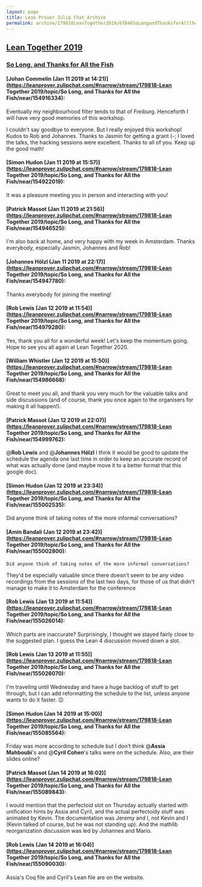 ```yaml
---
layout: page
title: Lean Prover Zulip Chat Archive 
permalink: archive/179818LeanTogether2019/67846SoLongandThanksforAlltheFish.html
---
```


## [Lean Together 2019](index.html)
### [So Long, and Thanks for All the Fish](67846SoLongandThanksforAlltheFish.html)

#### [Johan Commelin (Jan 11 2019 at 14:21)](https://leanprover.zulipchat.com/#narrow/stream/179818-Lean Together 2019/topic/So Long, and Thanks for All the Fish/near/154916334):
Eventually my neighbourhood filter tends to that of Freiburg.
Henceforth I will have very good memories of this workshop.

I couldn't say goodbye to everyone. But I really enjoyed this workshop! Kudos to Rob and Johannes. Thanks to Jasmin for getting a grant (-; I loved the talks, the hacking sessions were excellent. Thanks to all of you.
Keep up the good math!

#### [Simon Hudon (Jan 11 2019 at 15:57)](https://leanprover.zulipchat.com/#narrow/stream/179818-Lean Together 2019/topic/So Long, and Thanks for All the Fish/near/154922019):
It was a pleasure meeting you in person and interacting with you!

#### [Patrick Massot (Jan 11 2019 at 21:56)](https://leanprover.zulipchat.com/#narrow/stream/179818-Lean Together 2019/topic/So Long, and Thanks for All the Fish/near/154946525):
I'm also back at home, and very happy with my week in Amsterdam. Thanks everybody, especially Jasmin, Johannes and Rob!

#### [Johannes Hölzl (Jan 11 2019 at 22:17)](https://leanprover.zulipchat.com/#narrow/stream/179818-Lean Together 2019/topic/So Long, and Thanks for All the Fish/near/154947780):
Thanks everybody for joining the meeting!

#### [Rob Lewis (Jan 12 2019 at 11:54)](https://leanprover.zulipchat.com/#narrow/stream/179818-Lean Together 2019/topic/So Long, and Thanks for All the Fish/near/154979280):
Yes, thank you all for a wonderful week! Let's keep the momentum going. Hope to see you all again at Lean Together 2020.

#### [William Whistler (Jan 12 2019 at 15:50)](https://leanprover.zulipchat.com/#narrow/stream/179818-Lean Together 2019/topic/So Long, and Thanks for All the Fish/near/154986668):
Great to meet you all, and thank you very much for the valuable talks and side discussions (and of course, thank you once again to the organisers for making it all happen!).

#### [Patrick Massot (Jan 12 2019 at 22:07)](https://leanprover.zulipchat.com/#narrow/stream/179818-Lean Together 2019/topic/So Long, and Thanks for All the Fish/near/154999762):
@**Rob Lewis** and @**Johannes Hölzl** I think it would be good to update the schedule the agenda one last time in order to keep an accurate record of what was actually done (and maybe move it to a better format that this google doc).

#### [Simon Hudon (Jan 12 2019 at 23:34)](https://leanprover.zulipchat.com/#narrow/stream/179818-Lean Together 2019/topic/So Long, and Thanks for All the Fish/near/155002535):
Did anyone think of taking notes of the more informal conversations?

#### [Amin Bandali (Jan 12 2019 at 23:42)](https://leanprover.zulipchat.com/#narrow/stream/179818-Lean Together 2019/topic/So Long, and Thanks for All the Fish/near/155002800):
```quote
Did anyone think of taking notes of the more informal conversations?
```
 They'd be especially valuable since there doesn't seem to be any video recordings from the sessions of the last two days, for those of us that didn't manage to make it to Amsterdam for the conference

#### [Rob Lewis (Jan 13 2019 at 11:54)](https://leanprover.zulipchat.com/#narrow/stream/179818-Lean Together 2019/topic/So Long, and Thanks for All the Fish/near/155026014):
Which parts are inaccurate? Surprisingly, I thought we stayed fairly close to the suggested plan. I guess the Lean 4 discussion moved down a slot.

#### [Rob Lewis (Jan 13 2019 at 11:55)](https://leanprover.zulipchat.com/#narrow/stream/179818-Lean Together 2019/topic/So Long, and Thanks for All the Fish/near/155026070):
I'm traveling until Wednesday and have a huge backlog of stuff to get through, but I can add reformatting the schedule to the list, unless anyone wants to do it faster. :wink:

#### [Simon Hudon (Jan 14 2019 at 15:00)](https://leanprover.zulipchat.com/#narrow/stream/179818-Lean Together 2019/topic/So Long, and Thanks for All the Fish/near/155085564):
Friday was more according to schedule but I don't think @**Assia Mahboubi**'s and @**Cyril Cohen**'s talks were on the schedule. Also, are their slides online?

#### [Patrick Massot (Jan 14 2019 at 16:02)](https://leanprover.zulipchat.com/#narrow/stream/179818-Lean Together 2019/topic/So Long, and Thanks for All the Fish/near/155089843):
I would mention that the perfectoid slot on Thursday actually started with unification hints by Assia and Cyril, and the actual perfectoidy stuff was animated by Kevin. The documentation was Jeremy and I, not Kevin and I (Kevin talked of course, but he was not standing up). And the mathlib reorganization discussion was led by Johannes and Mario.

#### [Rob Lewis (Jan 14 2019 at 16:04)](https://leanprover.zulipchat.com/#narrow/stream/179818-Lean Together 2019/topic/So Long, and Thanks for All the Fish/near/155090030):
Assia's Coq file and Cyril's Lean file are on the website.

